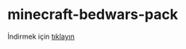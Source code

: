 # minecraft-bedwars-pack
İndirmek için [tıklayın](https://github.com/yusufekorman/minecraft-bedwars-pack/raw/main/BackPack.zip)
